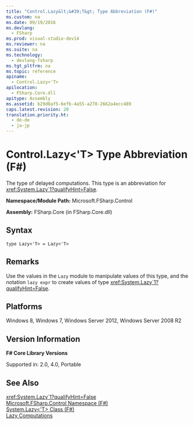 ```yaml
---
title: "Control.Lazy&lt;&#39;T&gt; Type Abbreviation (F#)"
ms.custom: na
ms.date: 09/19/2016
ms.devlang: 
  - FSharp
ms.prod: visual-studio-dev14
ms.reviewer: na
ms.suite: na
ms.technology: 
  - devlang-fsharp
ms.tgt_pltfrm: na
ms.topic: reference
apiname: 
  - Control.Lazy<'T>
apilocation: 
  - FSharp.Core.dll
apitype: Assembly
ms.assetid: b29d0af5-6efb-4a55-a278-2662a4ecc489
caps.latest.revision: 20
translation.priority.ht: 
  - de-de
  - ja-jp
---
```

# Control.Lazy&lt;&#39;T&gt; Type Abbreviation (F#)
The type of delayed computations. This type is an abbreviation for <xref:System.Lazy`1?qualifyHint=False>.  
  
 **Namespace/Module Path:** Microsoft.FSharp.Control  
  
 **Assembly:** FSharp.Core (in FSharp.Core.dll)  
  
## Syntax  
  
```  
type Lazy<'T> = Lazy<'T>  
```  
  
## Remarks  
 Use the values in the `Lazy` module to manipulate values of this type, and the notation `lazy expr` to create values of type <xref:System.Lazy`1?qualifyHint=False>.  
  
## Platforms  
 Windows 8, Windows 7, Windows Server 2012, Windows Server 2008 R2  
  
## Version Information  
 **F# Core Library Versions**  
  
 Supported in: 2.0, 4.0, Portable  
  
## See Also  
 <xref:System.Lazy`1?qualifyHint=False>   
 [Microsoft.FSharp.Control Namespace (F#)](../vs140/Microsoft.FSharp.Control-Namespace--F#-.md)   
 [System.Lazy<'T> Class (F#)](../Topic/System.Lazy%3C'T%3E%20Class%20\(F%23\).md)   
 [Lazy Computations](../vs140/Lazy-Computations--F#-.md)